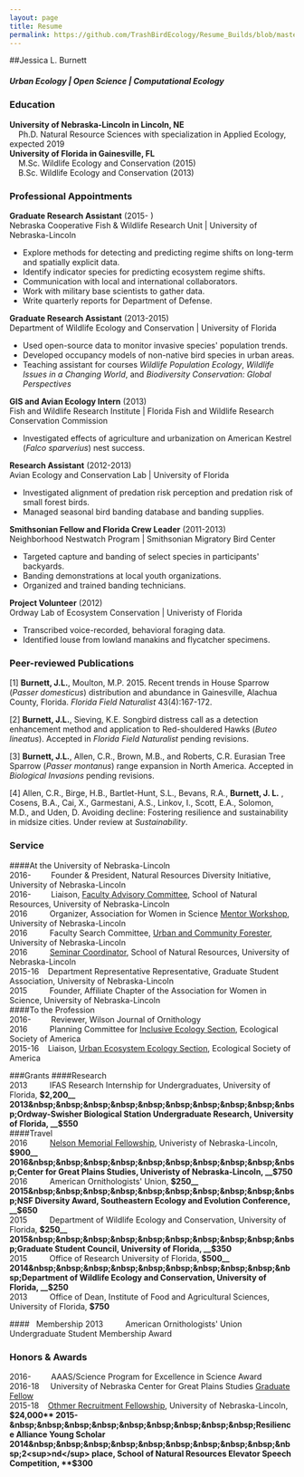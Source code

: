 ```yaml
---
layout: page
title: Resume
permalink: https://github.com/TrashBirdEcology/Resume_Builds/blob/master/CVResume_Hybrid.md
---
```


##Jessica L. Burnett
##### Urban Ecology | Open Science | Computational Ecology
### Education
**University of Nebraska-Lincoln in Lincoln, NE**  
&nbsp;&nbsp;&nbsp;&nbsp;Ph.D. Natural Resource Sciences with specialization in Applied Ecology, expected 2019    
**University of Florida in Gainesville, FL**  
&nbsp;&nbsp;&nbsp;&nbsp;M.Sc. Wildlife Ecology and Conservation (2015)      
&nbsp;&nbsp;&nbsp;&nbsp;B.Sc. Wildlife Ecology and Conservation (2013)   

### Professional Appointments  
**Graduate Research Assistant** (2015- )    
Nebraska Cooperative Fish & Wildlife Research Unit | University of Nebraska-Lincoln    
* Explore methods for detecting and predicting regime shifts on long-term and spatially explicit data.   
* Identify indicator species for predicting ecosystem regime shifts. 
* Communication with local and international collaborators.  
* Work with military base scientists to gather data.   
* Write quarterly reports for Department of Defense.  

**Graduate Research Assistant** (2013-2015)    
Department of Wildlife Ecology and Conservation | University of Florida  
* Used open-source data to monitor invasive species' population trends.  
* Developed occupancy models of non-native bird species in urban areas. 
* Teaching assistant for courses *Wildlife Population Ecology*, *Wildlife Issues in a Changing World*, and *Biodiversity Conservation: Global Perspectives*  

**GIS and Avian Ecology Intern** (2013)    
Fish and Wildlife Research Institute | Florida Fish and Wildlife Research Conservation Commission    
* Investigated effects of agriculture and urbanization on American Kestrel (*Falco sparverius*) nest success.   

**Research Assistant** (2012-2013)     
Avian Ecology and Conservation Lab | University of Florida    
* Investigated alignment of predation risk perception and predation risk of small forest birds.  
* Managed seasonal bird banding database and banding supplies.  

**Smithsonian Fellow and Florida Crew Leader** (2011-2013)  
Neighborhood Nestwatch Program | Smithsonian Migratory Bird Center  
* Targeted capture and banding of select species in participants' backyards.  
* Banding demonstrations at local youth organizations.  
* Organized and trained banding technicians.  

**Project Volunteer** (2012)    
Ordway Lab of Ecosystem Conservation | Univeristy of Florida  
* Transcribed voice-recorded, behavioral foraging data.  
* Identified louse from lowland manakins and flycatcher specimens.  

### Peer-reviewed Publications
[1]  **Burnett, J.L.**, Moulton, M.P. 2015. Recent trends in House Sparrow (*Passer domesticus*) distribution and abundance in Gainesville, Alachua County, Florida. *Florida Field Naturalist* 43(4):167-172. 

[2]  **Burnett, J.L.**, Sieving, K.E. Songbird distress call as a detection enhancement method and application to Red-shouldered Hawks (*Buteo lineatus*). Accepted in *Florida Field Naturalist* pending revisions.    

[3]  **Burnett, J.L.**, Allen, C.R., Brown, M.B., and Roberts, C.R. Eurasian Tree Sparrow (*Passer montanus*) range expansion in North America. Accepted in *Biological Invasions* pending revisions.

[4] Allen, C.R., Birge, H.B., Bartlet-Hunt, S.L., Bevans, R.A., **Burnett, J. L.** , Cosens, B.A., Cai, X., Garmestani, A.S., Linkov, I., Scott, E.A., Solomon, M.D., and Uden, D. Avoiding decline: Fostering resilience and sustainability in midsize cities. Under review at *Sustainability*.  

### Service
####At the University of Nebraska-Lincoln       
2016-&nbsp;&nbsp;&nbsp;&nbsp;&nbsp;&nbsp;&nbsp;&nbsp;&nbsp;Founder & President, Natural Resources Diversity Initiative, University of Nebraska-Lincoln   
2016-&nbsp;&nbsp;&nbsp;&nbsp;&nbsp;&nbsp;&nbsp;&nbsp;&nbsp;Liaison, [Faculty Advisory Committee](http://snr.unl.edu/employeeinfo/people/committee/facultyadvisory.asp), School of Natural Resources, University of Nebraska-Lincoln    
2016&nbsp;&nbsp;&nbsp;&nbsp;&nbsp;&nbsp;&nbsp;&nbsp;&nbsp;&nbsp;Organizer, Association for Women in Science [Mentor Workshop](http://snr.unl.edu/registration/AWISMentor/MentorMenteeRegistrationAttendanceCap.aspx?utm_source=Google&utm_medium=email&utm_term=&utm_content=&utm_campaign=AWIS+Workshop), University of Nebraska-Lincoln  
2016&nbsp;&nbsp;&nbsp;&nbsp;&nbsp;&nbsp;&nbsp;&nbsp;&nbsp;&nbsp;Faculty Search Committee, [Urban and Community Forester](http://wfscjobs.tamu.edu/jobs/urban-and-community-forestry-professor-of-practice-university-of-nebraska-lincoln/), University of Nebraska-Lincoln  
2016&nbsp;&nbsp;&nbsp;&nbsp;&nbsp;&nbsp;&nbsp;&nbsp;&nbsp;&nbsp;[Seminar Coordinator](http://unlcms.unl.edu/snr/gsa/snr-gsa-seminar-coordinators), School of Natural Resources, University of Nebraska-Lincoln     
2015-16&nbsp;&nbsp;&nbsp;&nbsp;Department Representative Representative, Graduate Student Association, University of Nebraska-Lincoln        
2015&nbsp;&nbsp;&nbsp;&nbsp;&nbsp;&nbsp;&nbsp;&nbsp;&nbsp;&nbsp;Founder, Affiliate Chapter of the Association for Women in Science, University of Nebraska-Lincoln    
####To the Profession   
2016-&nbsp;&nbsp;&nbsp;&nbsp;&nbsp;&nbsp;&nbsp;&nbsp;&nbsp;Reviewer, Wilson Journal of Ornithology    
2016&nbsp;&nbsp;&nbsp;&nbsp;&nbsp;&nbsp;&nbsp;&nbsp;&nbsp;&nbsp;Planning Committee for [Inclusive Ecology Section](http://www.esa.org/inclusive-ecology/), Ecological Society of America    
2015-16&nbsp;&nbsp;&nbsp;&nbsp;Liaison, [Urban Ecosystem Ecology Section](http://www.esa.org/urbanecology/),  Ecological Society of America   

###Grants
####Research   
2013&nbsp;&nbsp;&nbsp;&nbsp;&nbsp;&nbsp;&nbsp;&nbsp;&nbsp;&nbsp;IFAS Research Internship for Undergraduates, University of Florida, __$2,200__  
2013&nbsp;&nbsp;&nbsp;&nbsp;&nbsp;&nbsp;&nbsp;&nbsp;&nbsp;&nbsp;Ordway-Swisher Biological Station Undergraduate Research, University of Florida, __$550__  
####Travel   
2016&nbsp;&nbsp;&nbsp;&nbsp;&nbsp;&nbsp;&nbsp;&nbsp;&nbsp;&nbsp;[Nelson Memorial Fellowship](http://newsroom.unl.edu/announce/snr/5519/31162), Univeristy of Nebraska-Lincoln, __$900__  
2016&nbsp;&nbsp;&nbsp;&nbsp;&nbsp;&nbsp;&nbsp;&nbsp;&nbsp;&nbsp;Center for Great Plains Studies, Univeristy of Nebraska-Lincoln, __$750__   
2016&nbsp;&nbsp;&nbsp;&nbsp;&nbsp;&nbsp;&nbsp;&nbsp;&nbsp;&nbsp;American Ornithologists' Union, __$250__    
2015&nbsp;&nbsp;&nbsp;&nbsp;&nbsp;&nbsp;&nbsp;&nbsp;&nbsp;&nbsp;NSF Diversity Award, Southeastern Ecology and Evolution Conference, __$650__  
2015&nbsp;&nbsp;&nbsp;&nbsp;&nbsp;&nbsp;&nbsp;&nbsp;&nbsp;&nbsp;Department of Wildlife Ecology and Conservation, University of Florida, __$250__    
2015&nbsp;&nbsp;&nbsp;&nbsp;&nbsp;&nbsp;&nbsp;&nbsp;&nbsp;&nbsp;Graduate Student Council, University of Florida, __$350__  
2015&nbsp;&nbsp;&nbsp;&nbsp;&nbsp;&nbsp;&nbsp;&nbsp;&nbsp;&nbsp;Office of Research University of Florida, __$500__  
2014&nbsp;&nbsp;&nbsp;&nbsp;&nbsp;&nbsp;&nbsp;&nbsp;&nbsp;&nbsp;Department of Wildlife Ecology and Conservation, University of Florida, __$250__    
2013&nbsp;&nbsp;&nbsp;&nbsp;&nbsp;&nbsp;&nbsp;&nbsp;&nbsp;&nbsp;Office of Dean, Institute of Food and Agricultural Sciences, University of Florida, __$750__  

####&nbsp;&nbsp;&nbsp;Membership
2013&nbsp;&nbsp;&nbsp;&nbsp;&nbsp;&nbsp;&nbsp;&nbsp;&nbsp;&nbsp;American Ornithologists' Union Undergraduate Student Membership Award

### Honors & Awards
2016-&nbsp;&nbsp;&nbsp;&nbsp;&nbsp;&nbsp;&nbsp;&nbsp;&nbsp;AAAS/Science Program for Excellence in Science Award     
2016-18&nbsp;&nbsp;&nbsp; &nbsp;University of Nebraska Center for Great Plains Studies [Graduate Fellow](http://www.unl.edu/plains/graduate-fellows-program)       
2015-18&nbsp;&nbsp;&nbsp;&nbsp;[Othmer Recruitment Fellowship](http://www.unl.edu/gradstudies/prospective/money/fellowships), University of Nebraska-Lincoln, **$24,000**     
2015-&nbsp;&nbsp;&nbsp;&nbsp;&nbsp;&nbsp;&nbsp;&nbsp;&nbsp;Resilience Alliance Young Scholar  
2014&nbsp;&nbsp;&nbsp;&nbsp;&nbsp;&nbsp;&nbsp;&nbsp;&nbsp;&nbsp;2<sup>nd</sup> place, School of Natural Resources Elevator Speech Competition, **$300**    

